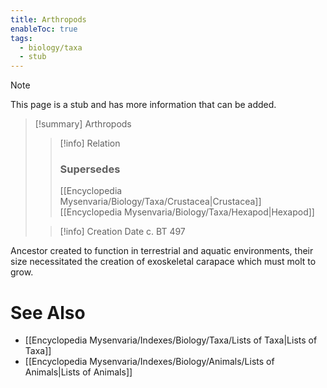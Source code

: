 ```yaml
---
title: Arthropods
enableToc: true
tags:
  - biology/taxa
  - stub
---
```


> [!note]
> This page is a stub and has more information that can be added.

> [!summary] Arthropods
> > [!info] Relation
> > ### Supersedes 
> > [[Encyclopedia Mysenvaria/Biology/Taxa/Crustacea|Crustacea]]
> > [[Encyclopedia Mysenvaria/Biology/Taxa/Hexapod|Hexapod]]
>
> > [!info] Creation Date
> > c. BT 497

Ancestor created to function in terrestrial and aquatic environments, their size necessitated the creation of exoskeletal carapace which must molt to grow.

# See Also
- [[Encyclopedia Mysenvaria/Indexes/Biology/Taxa/Lists of Taxa|Lists of Taxa]]
- [[Encyclopedia Mysenvaria/Indexes/Biology/Animals/Lists of Animals|Lists of Animals]]
